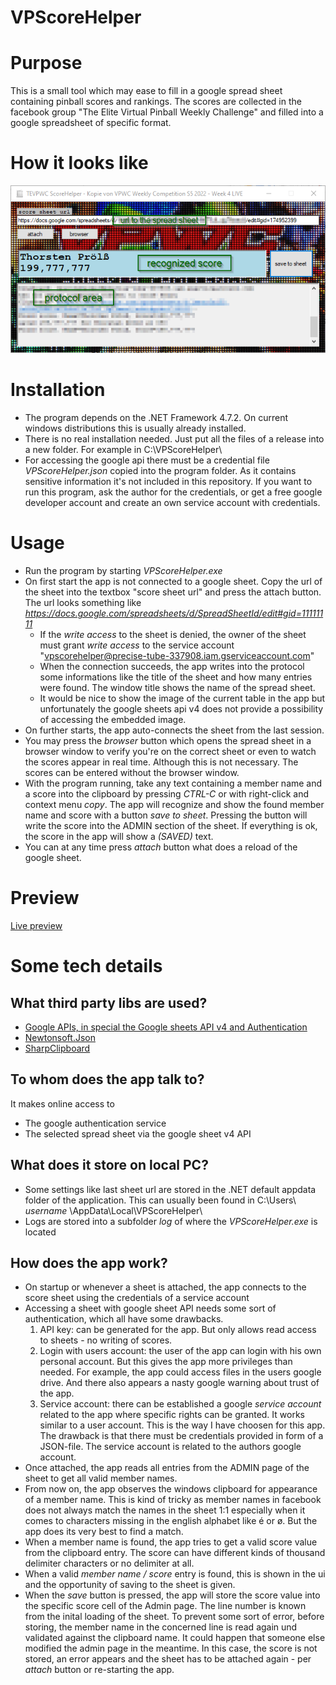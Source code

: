 # VPScoreHelper
# Purpose
This is a small tool which may ease to fill in a google spread sheet containing pinball scores and rankings. The scores are collected in the facebook group "The Elite Virtual Pinball Weekly Challenge" and filled into a google spreadsheet of specific format.
# How it looks like
![UI image](ui.png)
# Installation
* The program depends on the .NET Framework 4.7.2. On current windows distributions this is usually already installed.
* There is no real installation needed. Just put all the files of a release into a new folder. For example in C:\VPScoreHelper\
* For accessing the google api there must be a credential file *VPScoreHelper.json* copied into the program folder. As it contains sensitive information it's not included in this repository. If you want to run this program, ask the author for the credentials, or get a free google developer account and create an own service account with credentials.
# Usage
* Run the program by starting *VPScoreHelper.exe*
* On first start the app is not connected to a google sheet. Copy the url of the sheet into the textbox "score sheet url" and press the attach button. The url looks something like *https://docs.google.com/spreadsheets/d/SpreadSheetId/edit#gid=11111111*
    * If the *write access* to the sheet is denied, the owner of the sheet must grant *write access* to the service account "vpscorehelper@precise-tube-337908.iam.gserviceaccount.com"
    * When the connection succeeds, the app writes into the protocol some informations like the title of the sheet and how many entries were found. The window title shows the name of the spread sheet.
    * It would be nice to show the image of the current table in the app but unfortunately the google sheets api v4 does not provide a possibility of accessing the embedded image.
* On further starts, the app auto-connects the sheet from the last session.
* You may press the *browser* button which opens the spread sheet in a browser window to verify you're on the correct sheet or even to watch the scores appear in real time. Although this is not necessary. The scores can be entered without the browser window.
* With the program running, take any text containing a member name and a score into the clipboard by pressing *CTRL-C* or with right-click and context menu *copy*. The app will recognize and show the found member name and score with a button *save to sheet*. Pressing the button will write the score into the ADMIN section of the sheet. If everything is ok, the score in the app will show a *(SAVED)* text.
* You can at any time press *attach* button what does a reload of the google sheet.
# Preview
[Live preview](https://drive.google.com/file/d/1QMFxJWWvCB58oyvna2nUG4AEHyBQQb8v/view?usp=sharing)
# Some tech details
## What third party libs are used?
* [Google APIs, in special the Google sheets API v4 and Authentication](https://developers.google.com/sheets/api)
* [Newtonsoft.Json](https://www.newtonsoft.com/json)
* [SharpClipboard](https://github.com/Willy-Kimura/SharpClipboard)
## To whom does the app talk to?
It makes online access to 
* The google authentication service
* The selected spread sheet via the google sheet v4 API
## What does it store on local PC?
* Some settings like last sheet url are stored in the .NET default appdata folder of the application. This can usually been found in C:\Users\ *username* \AppData\Local\VPScoreHelper\
* Logs are stored into a subfolder *log* of where the *VPScoreHelper.exe* is located 
## How does the app work?
* On startup or whenever a sheet is attached, the app connects to the score sheet using the credentials of a service account
* Accessing a sheet with google sheet API needs some sort of authentication, which all have some drawbacks. 
    1. API key: can be generated for the app. But only allows read access to sheets - no writing of scores.
    1. Login with users account: the user of the app can login with his own personal account. But this gives the app more privileges than needed. For example, the app could access files in the users google drive. And there also appears a nasty google warning about trust of the app.
    1. Service account: there can be established a google *service account* related to the app where specific rights can be granted. It works similar to a user account. This is the way I have choosen for this app. The drawback is that there must be credentials provided in form of a JSON-file. The service account is related to the authors google account.
* Once attached, the app reads all entries from the ADMIN page of the sheet to get all valid member names.
* From now on, the app observes the windows clipboard for appearance of a member name. This is kind of tricky as member names in facebook does not always match the names in the sheet 1:1 especially when it comes to characters missing in the english alphabet like é or ø. But the app does its very best to find a match.
* When a member name is found, the app tries to get a valid score value from the clipboard entry. The score can have different kinds of thousand delimiter characters or no delimiter at all.
* When a valid *member name / score* entry is found, this is shown in the ui and the opportunity of saving to the sheet is given.
* When the *save* button is pressed, the app will store the score value into the specific score cell of the Admin page. The line number is known from the inital loading of the sheet. To prevent some sort of error, before storing, the member name in the concerned line is read again und validated against the clipboard name. It could happen that someone else modified the admin page in the meantime. In this case, the score is not stored, an error appears and the sheet has to be attached again - per *attach* button or re-starting the app.



